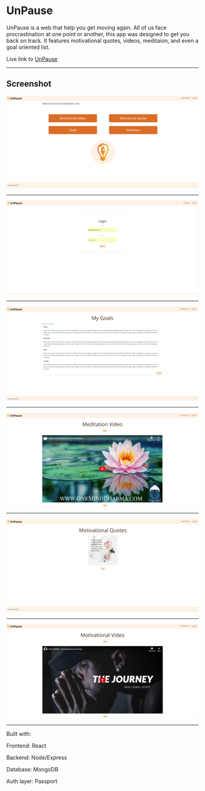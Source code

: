 # UnPause
 
 UnPause is a web that help you get moving again. All of us face procrastination at one point or another, this app was designed to get you back on track. It features motivational quotes, videos, meditaion, and even a goal oriented list. 
 
 Live link to [UnPause](https://vast-tundra-61543.herokuapp.com/)
 
 __________________________________________________________________________________________________________________________________________


## Screenshot


![Dashboard](https://github.com/esokoletsky/UnPause/blob/master/client/public/img/Dashboard.PNG)


__________________________________________________________________________________________________________________________________________



![Login](https://github.com/esokoletsky/UnPause/blob/master/client/public/img/Login.PNG)


__________________________________________________________________________________________________________________________________________



![Goals](https://github.com/esokoletsky/UnPause/blob/master/client/public/img/Goals.PNG)


__________________________________________________________________________________________________________________________________________



![Meditaion Video](https://github.com/esokoletsky/UnPause/blob/master/client/public/img/Meditation-Video.PNG)


__________________________________________________________________________________________________________________________________________



![Motivational Quotes](https://github.com/esokoletsky/UnPause/blob/master/client/public/img/Motivational-Quotes.PNG)


__________________________________________________________________________________________________________________________________________



![Motivational Video](https://github.com/esokoletsky/UnPause/blob/master/client/public/img/Motivational-Video.PNG)


__________________________________________________________________________________________________________________________________________
Built with:

Frontend: React

Backend: Node/Express

Database: MongoDB

Auth layer: Passport
